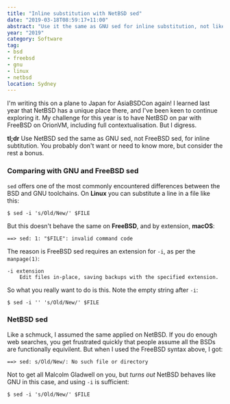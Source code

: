 ```yaml
---
title: "Inline substitution with NetBSD sed"
date: "2019-03-18T08:59:17+11:00"
abstract: "Use it the same as GNU sed for inline substitution, not like FreeBSD"
year: "2019"
category: Software
tag:
- bsd
- freebsd
- gnu
- linux
- netbsd
location: Sydney
---
```

I'm writing this on a plane to Japan for AsiaBSDCon again! I learned last year that NetBSD has a unique place there, and I've been keen to continue exploring it. My challenge for this year is to have NetBSD on par with FreeBSD on OrionVM, including full contextualisation. But I digress.

**tl;dr** Use NetBSD sed the same as GNU sed, not FreeBSD sed, for inline subtitution. You probably don't want or need to know more, but consider the rest a bonus.


### Comparing with GNU and FreeBSD sed

`sed` offers one of the most commonly encountered differences between the BSD and GNU toolchains. On **Linux** you can substitute a line in a file like this:

    $ sed -i 's/Old/New/' $FILE

But this doesn't behave the same on **FreeBSD**, and by extension, **macOS**:

    ==> sed: 1: "$FILE": invalid command code

The reason is FreeBSD sed requires an extension for `-i`, as per the `manpage(1)`:

    -i extension
        Edit files in-place, saving backups with the specified extension.

So what you really want to do is this. Note the empty string after `-i`:

    $ sed -i '' 's/Old/New/' $FILE

### NetBSD sed

Like a schmuck, I assumed the same applied on NetBSD. If you do enough web searches, you get frustrated quickly that people assume all the BSDs are functionally equivilent. But when I used the FreeBSD syntax above, I got:

    ==> sed: s/Old/New/: No such file or directory

Not to get all Malcolm Gladwell on you, but *turns out* NetBSD behaves like GNU in this case, and using `-i` is sufficient:

    $ sed -i 's/Old/New/' $FILE

